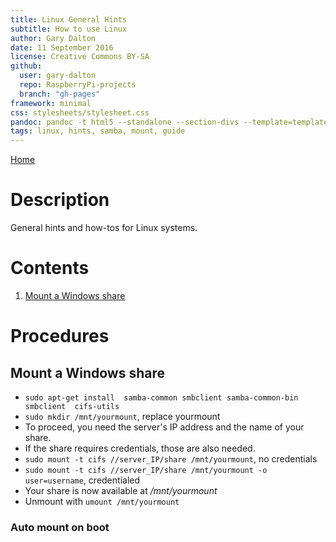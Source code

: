 ```yaml
---
title: Linux General Hints
subtitle: How to use Linux
author: Gary Dalton
date: 11 September 2016
license: Creative Commons BY-SA
github:
  user: gary-dalton
  repo: RaspberryPi-projects
  branch: "gh-pages"
framework: minimal
css: stylesheets/stylesheet.css
pandoc: pandoc -t html5 --standalone --section-divs --template=template_github.html linux_hints.md -o linux_hints.html
tags: linux, hints, samba, mount, guide
---
```

[Home](index.html)

# Description

General hints and how-tos for Linux systems.

# Contents

1. [Mount a Windows share](#1)

# Procedures

## <a name="1"></a>Mount a Windows share

+ `sudo apt-get install  samba-common smbclient samba-common-bin smbclient  cifs-utils`
+ `sudo mkdir /mnt/yourmount`, replace yourmount
+ To proceed, you need the server's IP address and the name of your share.
+ If the share requires credentials, those are also needed.
+ `sudo mount -t cifs //server_IP/share /mnt/yourmount`, no credentials
+ `sudo mount -t cifs //server_IP/share /mnt/yourmount -o user=username`, credentialed
+ Your share is now available at _/mnt/yourmount_
+ Unmount with `umount /mnt/yourmount`

### Auto mount on boot

